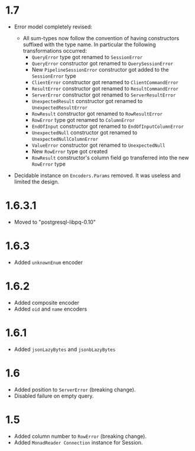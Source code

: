 # 1.7

- Error model completely revised:
  - All sum-types now follow the convention of having constructors suffixed with the type name. In particular the following transformations occurred:
    - `QueryError` type got renamed to `SessionError`
    - `QueryError` constructor got renamed to `QuerySessionError`
    - New `PipelineSessionError` constructor got added to the `SessionError` type
    - `ClientError` constructor got renamed to `ClientCommandError`
    - `ResultError` constructor got renamed to `ResultCommandError`
    - `ServerError` constructor got renamed to `ServerResultError`
    - `UnexpectedResult` constructor got renamed to `UnexpectedResultError`
    - `RowResult` constructor got renamed to `RowResultError`
    - `RowError` type got renamed to `ColumnError`
    - `EndOfInput` constructor got renamed to `EndOfInputColumnError`
    - `UnexpectedNull` constructor got renamed to `UnexpectedNullColumnError`
    - `ValueError` constructor got renamed to `UnexpectedNull`
    - New `RowError` type got created
    - `RowResult` constructor's column field go transferred into the new `RowError` type

- Decidable instance on `Encoders.Params` removed. It was useless and limited the design.

# 1.6.3.1

- Moved to "postgresql-libpq-0.10"

# 1.6.3

- Added `unknownEnum` encoder

# 1.6.2

- Added composite encoder
- Added `oid` and `name` encoders

# 1.6.1

- Added `jsonLazyBytes` and `jsonbLazyBytes`

# 1.6

- Added position to `ServerError` (breaking change).
- Disabled failure on empty query.

# 1.5

- Added column number to `RowError` (breaking change).
- Added `MonadReader Connection` instance for Session.
